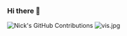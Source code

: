 ### Hi there 👋

![Nick's GitHub Contributions](https://github-readme-stats.vercel.app/api?username=Nirvair-Sangha&show_icons=true&hide_border=true&count_private=true&hide=stars)
![vis.jpg](https://visitor-badge.glitch.me/badge?page_id=Nirvair-Sangha)
<!--
**Nirvair-Sangha/Nirvair-Sangha** is a ✨ _special_ ✨ repository because its `README.md` (this file) appears on your GitHub profile.

Here are some ideas to get you started:

- 🔭 I’m currently working on ...
- 🌱 I’m currently learning ...
- 👯 I’m looking to collaborate on ...
- 🤔 I’m looking for help with ...
- 💬 Ask me about ...
- 📫 How to reach me: ...
- 😄 Pronouns: ...
- ⚡ Fun fact: ...
-->
